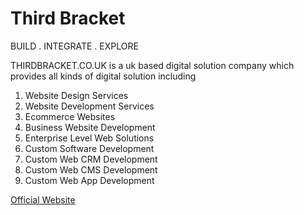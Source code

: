 # Third Bracket

BUILD . INTEGRATE . EXPLORE

THIRDBRACKET.CO.UK is a uk based digital solution company which provides all kinds of digital solution including 
1. Website Design Services
2. Website Development Services
3. Ecommerce Websites
4. Business Website Development
5. Enterprise Level Web Solutions
6. Custom Software Development
7. Custom Web CRM Development
8. Custom Web CMS Development
9. Custom Web App Development

[Official Website](www.thirdbracket.co.uk)



